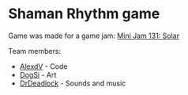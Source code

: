 # Shaman Rhythm game
 
 Game was made for a game jam: [Mini Jam 131: Solar](https://itch.io/jam/mini-jam-131-solar)

Team members:
- [AlexdV](https://alexdv1.itch.io/) - Code
- [DogSi](https://dogsi.itch.io/) - Art 
- [DrDeadlock](https://drdeadlock.itch.io/) - Sounds and music
